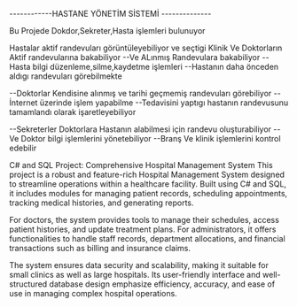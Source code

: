 ------------HASTANE YÖNETİM SİSTEMİ --------------

Bu Projede Dokdor,Sekreter,Hasta işlemleri bulunuyor

Hastalar aktif randevuları görüntüleyebiliyor ve seçtigi Klinik Ve Doktorların Aktif randevularına bakabiliyor
--Ve ALınmış Randevulara bakabiliyor
--Hasta bilgi düzenleme,silme,kaydetme işlemleri
--Hastanın daha önceden aldıgı randevuları görebilmekte


--Doktorlar Kendisine alınmış ve tarihi geçmemiş randevuları görebiliyor
--İnternet üzerinde işlem yapabilme
--Tedavisini yaptıgı hastanın randevusunu tamamlandı olarak işaretleyebiliyor


--Sekreterler Doktorlara Hastanın alabilmesi için randevu oluşturabiliyor 
--Ve Doktor bilgi işlemlerini yönetebiliyor
--Branş Ve klinik işlemlerini kontrol edebilir


C# and SQL Project: Comprehensive Hospital Management System
This project is a robust and feature-rich Hospital Management System designed to streamline operations within a healthcare facility. Built using C# and SQL, it includes modules for managing patient records, scheduling appointments, tracking medical histories, and generating reports.

For doctors, the system provides tools to manage their schedules, access patient histories, and update treatment plans. For administrators, it offers functionalities to handle staff records, department allocations, and financial transactions such as billing and insurance claims.

The system ensures data security and scalability, making it suitable for small clinics as well as large hospitals. Its user-friendly interface and well-structured database design emphasize efficiency, accuracy, and ease of use in managing complex hospital operations.

